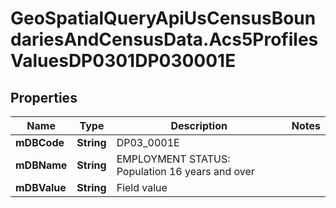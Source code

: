 # GeoSpatialQueryApiUsCensusBoundariesAndCensusData.Acs5ProfilesValuesDP0301DP030001E

## Properties

Name | Type | Description | Notes
------------ | ------------- | ------------- | -------------
**mDBCode** | **String** | DP03_0001E | 
**mDBName** | **String** | EMPLOYMENT STATUS: Population 16 years and over | 
**mDBValue** | **String** | Field value | 


